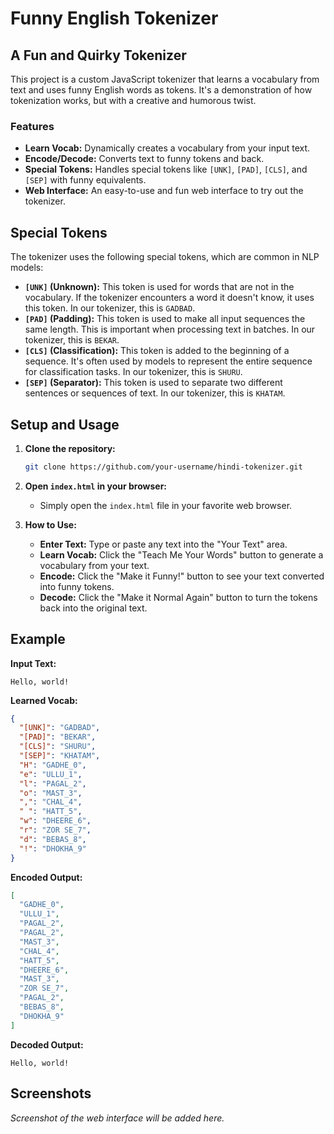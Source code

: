 # Funny English Tokenizer

## A Fun and Quirky Tokenizer

This project is a custom JavaScript tokenizer that learns a vocabulary from text and uses funny English words as tokens. It's a demonstration of how tokenization works, but with a creative and humorous twist.

### Features

- **Learn Vocab:** Dynamically creates a vocabulary from your input text.
- **Encode/Decode:** Converts text to funny tokens and back.
- **Special Tokens:** Handles special tokens like `[UNK]`, `[PAD]`, `[CLS]`, and `[SEP]` with funny equivalents.
- **Web Interface:** An easy-to-use and fun web interface to try out the tokenizer.

## Special Tokens

The tokenizer uses the following special tokens, which are common in NLP models:

*   **`[UNK]` (Unknown):** This token is used for words that are not in the vocabulary. If the tokenizer encounters a word it doesn't know, it uses this token. In our tokenizer, this is `GADBAD`.
*   **`[PAD]` (Padding):** This token is used to make all input sequences the same length. This is important when processing text in batches. In our tokenizer, this is `BEKAR`.
*   **`[CLS]` (Classification):** This token is added to the beginning of a sequence. It's often used by models to represent the entire sequence for classification tasks. In our tokenizer, this is `SHURU`.
*   **`[SEP]` (Separator):** This token is used to separate two different sentences or sequences of text. In our tokenizer, this is `KHATAM`.

## Setup and Usage

1. **Clone the repository:**
   ```bash
   git clone https://github.com/your-username/hindi-tokenizer.git
   ```

2. **Open `index.html` in your browser:**
   - Simply open the `index.html` file in your favorite web browser.

3. **How to Use:**
   - **Enter Text:** Type or paste any text into the "Your Text" area.
   - **Learn Vocab:** Click the "Teach Me Your Words" button to generate a vocabulary from your text.
   - **Encode:** Click the "Make it Funny!" button to see your text converted into funny tokens.
   - **Decode:** Click the "Make it Normal Again" button to turn the tokens back into the original text.

## Example

**Input Text:**
```
Hello, world!
```

**Learned Vocab:**
```json
{
  "[UNK]": "GADBAD",
  "[PAD]": "BEKAR",
  "[CLS]": "SHURU",
  "[SEP]": "KHATAM",
  "H": "GADHE_0",
  "e": "ULLU_1",
  "l": "PAGAL_2",
  "o": "MAST_3",
  ",": "CHAL_4",
  " ": "HATT_5",
  "w": "DHEERE_6",
  "r": "ZOR SE_7",
  "d": "BEBAS_8",
  "!": "DHOKHA_9"
}
```

**Encoded Output:**
```json
[
  "GADHE_0",
  "ULLU_1",
  "PAGAL_2",
  "PAGAL_2",
  "MAST_3",
  "CHAL_4",
  "HATT_5",
  "DHEERE_6",
  "MAST_3",
  "ZOR SE_7",
  "PAGAL_2",
  "BEBAS_8",
  "DHOKHA_9"
]
```

**Decoded Output:**
```
Hello, world!
```

## Screenshots

*Screenshot of the web interface will be added here.*